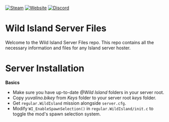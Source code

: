 [![Steam](https://img.shields.io/badge/Steam-Visit-blue?style=for-the-badge&logo=steam)](https://steamcommunity.com/sharedfiles/filedetails/?id=3491133726)
[![Website](https://img.shields.io/badge/Website-Visit-orange?style=for-the-badge&logo=google-chrome)](https://www.wildisland.info/)
[![Discord](https://img.shields.io/badge/Discord-Join-7289DA?style=for-the-badge&logo=discord&logoColor=white)](https://discord.gg/agBSaabNdv)


# Wild Island Server Files
Welcome to the Wild Island Server Files repo.
This repo contains all the necessary information and files for any Island server hoster.

# Server Installation

**Basics**

* Make sure you have up-to-date *@Wild Island* folders in your server root.
* Copy *yuvalino.bikey* from *Keys* folder to your server root *keys* folder.
* Get `regular.WildIsland` mission alongside `server.cfg`.
* Modify `WI_EnableSpawnSelection()` in `regular.WildIsland/init.c` to toggle the mod's spawn selection system.
